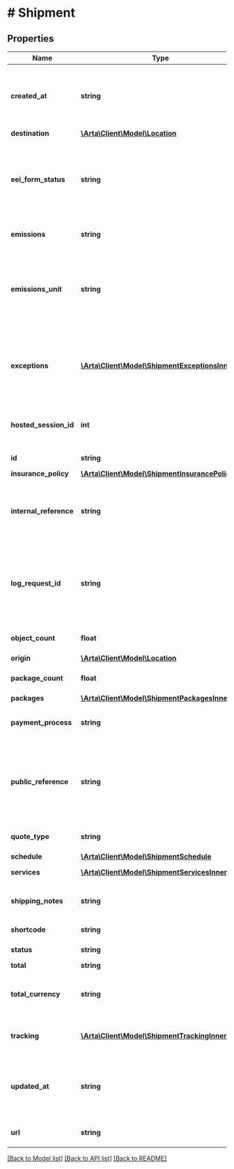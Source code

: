 # # Shipment

## Properties

Name | Type | Description | Notes
------------ | ------------- | ------------- | -------------
**created_at** | **string** | A NaiveDatetime-formatted timestamp describing when the resource was created with microsecond precision | [optional]
**destination** | [**\Arta\Client\Model\Location**](Location.md) |  | [optional]
**eei_form_status** | **string** | The status of an associated electronic export information document required for customs clearance. Returns &#x60;null&#x60; if the shipment does not have an associated EEI Form | [optional] [readonly]
**emissions** | **string** | The amount of projected emissions for this shipment | [optional]
**emissions_unit** | **string** | The unit of measurement for emissions for this shipment. Typically measured in \&quot;kg_co2e\&quot; or \&quot;kilograms of carbon dioxide equivalent\&quot; | [optional]
**exceptions** | [**\Arta\Client\Model\ShipmentExceptionsInner[]**](ShipmentExceptionsInner.md) | Shipment exceptions provide context about holds, delays, and other circumstances that may interrupt a shipment&#39;s fulfillment | [optional]
**hosted_session_id** | **int** | The ID of the HostedSession through which this shipment was created | [optional] [readonly]
**id** | **string** |  | [optional] [readonly]
**insurance_policy** | [**\Arta\Client\Model\ShipmentInsurancePolicy**](ShipmentInsurancePolicy.md) |  | [optional]
**internal_reference** | **string** | This field can be used to pass through any character data that you may want returned unaltered for your own later usage | [optional]
**log_request_id** | **string** | A string identifying the API request that created the shipment. This &#x60;log_request_id&#x60; may be used to find the Log associated with the source API request | [optional] [readonly]
**object_count** | **float** | The count of objects included in the shipment | [optional] [readonly]
**origin** | [**\Arta\Client\Model\Location**](Location.md) |  | [optional]
**package_count** | **float** | The count of packages included in the shipment | [optional] [readonly]
**packages** | [**\Arta\Client\Model\ShipmentPackagesInner[]**](ShipmentPackagesInner.md) |  | [optional]
**payment_process** | **string** | The primary method by which payment to Arta will be handled for this shipment | [optional] [readonly]
**public_reference** | **string** | A client defined name for the resource. The value provided for the public_reference field may appear in notification emails and public web pages | [optional]
**quote_type** | **string** | The ID of the quote type associated with this shipment | [optional] [readonly]
**schedule** | [**\Arta\Client\Model\ShipmentSchedule**](ShipmentSchedule.md) |  | [optional]
**services** | [**\Arta\Client\Model\ShipmentServicesInner[]**](ShipmentServicesInner.md) |  | [optional] [readonly]
**shipping_notes** | **string** | Any additional unstructured notes to Arta about the shipment | [optional]
**shortcode** | **string** | A brief identifier for this shipment | [optional] [readonly]
**status** | **string** | The status for this shipment | [optional] [readonly]
**total** | **string** |  | [optional]
**total_currency** | **string** | The currency of the total. Formatted as ISO 4217 three-letter alphabetic currency code | [optional] [readonly] [default to 'USD']
**tracking** | [**\Arta\Client\Model\ShipmentTrackingInner[]**](ShipmentTrackingInner.md) | A list of tracking details for the packages in a shipment | [optional] [readonly]
**updated_at** | **string** | A NaiveDatetime-formatted timestamp describing when the resource was last updated with microsecond precision | [optional]
**url** | **string** | The track URL for this shipment on the Arta web platform | [optional] [readonly]

[[Back to Model list]](../../README.md#models) [[Back to API list]](../../README.md#endpoints) [[Back to README]](../../README.md)
